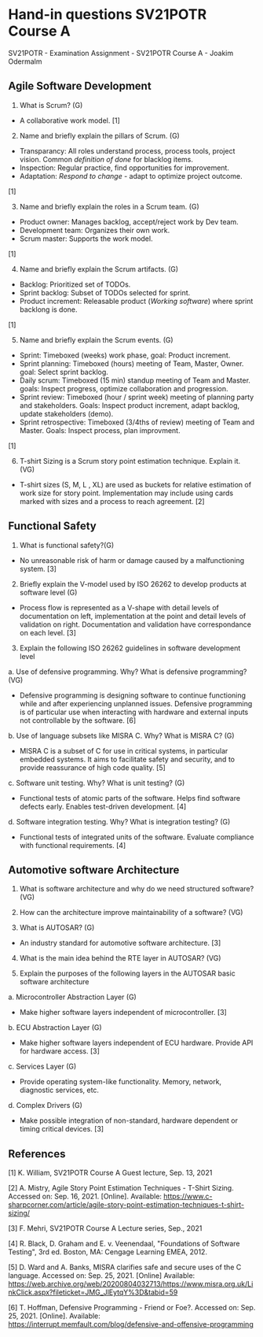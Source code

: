 # Hand-in questions SV21POTR Course A

SV21POTR - Examination Assignment - SV21POTR Course A - Joakim Odermalm

## Agile Software Development

1. What is Scrum? (G)

- A collaborative work model. [1]

2. Name and briefly explain the pillars of Scrum. (G)

- Transparancy: All roles understand process, process tools, project vision. Common _definition of done_ for blacklog items.
- Inspection: Regular practice, find opportunities for improvement.
- Adaptation: _Respond to change_ - adapt to optimize project outcome.

[1]

3. Name and briefly explain the roles in a Scrum team. (G)

- Product owner: Manages backlog, accept/reject work by Dev team.
- Development team: Organizes their own work.
- Scrum master: Supports the work model.

[1]

4. Name and briefly explain the Scrum artifacts. (G)

- Backlog: Prioritized set of TODOs.
- Sprint backlog: Subset of TODOs selected for sprint.
- Product increment: Releasable product (_Working software_) where sprint backlong is done.

[1]

5. Name and briefly explain the Scrum events. (G)

- Sprint: Timeboxed (weeks) work phase, goal: Product increment.
- Sprint planning: Timeboxed (hours) meeting of Team, Master, Owner. goal: Select sprint backlog.
- Daily scrum: Timeboxed (15 min) standup meeting of Team and Master. goals: Inspect progress, optimize collaboration and progression.
- Sprint review: Timeboxed (hour / sprint week) meeting of planning party and stakeholders. Goals: Inspect product increment, adapt backlog, update stakeholders (demo).
- Sprint retrospective: Timeboxed (3/4ths of review) meeting of Team and Master. Goals: Inspect process, plan improvment.

[1]

6. T-shirt Sizing is a Scrum story point estimation technique. Explain it. (VG)

- T-shirt sizes (S, M, L , XL) are used as buckets for relative estimation of work size for story point.
Implementation may include using cards marked with sizes and a process to reach agreement. [2]

## Functional Safety

1. What is functional safety?(G)

- No unreasonable risk of harm or damage caused by a malfunctioning system. [3]

2. Briefly explain the V-model used by ISO 26262 to develop products at software level (G)

- Process flow is represented as a V-shape with detail levels of documentation on left, implementation at the point and detail levels of validation on right. Documentation and validation have correspondance on each level.
[3]

3. Explain the following ISO 26262 guidelines in software development level

a. Use of defensive programming. Why? What is defensive programming? (VG)

- Defensive programming is designing software to continue functioning while and after experiencing unplanned issues. Defensive programming is of particular use when interacting with hardware and external inputs not controllable by the software. [6]

b. Use of language subsets like MISRA C. Why? What is MISRA C? (G)

- MISRA C is a subset of C for use in critical systems, in particular embedded systems. It aims to facilitate safety and security, and to provide reassurance of high code quality. [5]

c. Software unit testing. Why? What is unit testing? (G)

- Functional tests of atomic parts of the software. Helps find software defects early. Enables test-driven development. [4]

d. Software integration testing. Why? What is integration testing? (G)

- Functional tests of integrated units of the software. Evaluate compliance with functional requirements. [4]

## Automotive software Architecture

1. What is software architecture and why do we need structured software? (VG)

2. How can the architecture improve maintainability of a software? (VG)

3. What is AUTOSAR? (G)

- An industry standard for automotive software architecture. [3]

4. What is the main idea behind the RTE layer in AUTOSAR? (VG)

5. Explain the purposes of the following layers in the AUTOSAR basic software architecture

a. Microcontroller Abstraction Layer (G)

- Make higher software layers independent of microcontroller. [3]

b. ECU Abstraction Layer (G)

- Make higher software layers independent of ECU hardware. Provide API for hardware access. [3]

c. Services Layer (G)
  
- Provide operating system-like functionality. Memory, network, diagnostic services, etc.

d. Complex Drivers (G)

- Make possible integration of non-standard, hardware dependent or timing critical devices. [3]

## References

[1] K. William, SV21POTR Course A Guest lecture, Sep. 13, 2021

[2] A. Mistry, Agile Story Point Estimation Techniques - T-Shirt Sizing. Accessed on: Sep. 16, 2021. [Online]. Available: <https://www.c-sharpcorner.com/article/agile-story-point-estimation-techniques-t-shirt-sizing/>

[3] F. Mehri, SV21POTR Course A Lecture series, Sep., 2021

[4] R. Black, D. Graham and E. v. Veenendaal, "Foundations of Software Testing", 3rd ed. Boston, MA: Cengage Learning EMEA, 2012.

[5] D. Ward and A. Banks, MISRA clarifies safe and secure uses of the C language. Accessed on: Sep. 25, 2021. [Online] Available: <https://web.archive.org/web/20200804032713/https://www.misra.org.uk/LinkClick.aspx?fileticket=JMG_JlEytqY%3D&tabid=59>  

[6] T. Hoffman, Defensive Programming - Friend or Foe?. Accessed on: Sep. 25, 2021. [Online]. Available: <https://interrupt.memfault.com/blog/defensive-and-offensive-programming>

